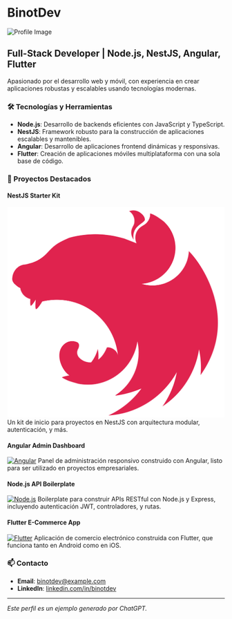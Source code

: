 # BinotDev

![Profile Image](https://avatars.githubusercontent.com/u/9919?s=280&v=4) <!-- Reemplaza esta URL con la imagen de tu perfil -->

## Full-Stack Developer | Node.js, NestJS, Angular, Flutter

Apasionado por el desarrollo web y móvil, con experiencia en crear aplicaciones robustas y escalables usando tecnologías modernas.

### 🛠️ Tecnologías y Herramientas

- **Node.js**: Desarrollo de backends eficientes con JavaScript y TypeScript.
- **NestJS**: Framework robusto para la construcción de aplicaciones escalables y mantenibles.
- **Angular**: Desarrollo de aplicaciones frontend dinámicas y responsivas.
- **Flutter**: Creación de aplicaciones móviles multiplataforma con una sola base de código.

### 🚀 Proyectos Destacados

#### **NestJS Starter Kit**
[![NestJS](https://raw.githubusercontent.com/nestjs/docs.nestjs.com/master/src/assets/logo-small.svg)](https://github.com/BinotDev/NestJS-Starter-Kit)
Un kit de inicio para proyectos en NestJS con arquitectura modular, autenticación, y más.

#### **Angular Admin Dashboard**
[![Angular](https://angular.io/assets/images/logos/angular/angular.svg)](https://github.com/BinotDev/Angular-Admin-Dashboard)
Panel de administración responsivo construido con Angular, listo para ser utilizado en proyectos empresariales.

#### **Node.js API Boilerplate**
[![Node.js](https://nodejs.org/static/images/logo.svg)](https://github.com/BinotDev/Node-API-Boilerplate)
Boilerplate para construir APIs RESTful con Node.js y Express, incluyendo autenticación JWT, controladores, y rutas.

#### **Flutter E-Commerce App**
[![Flutter](https://flutter.dev/assets/flutter-mono-81x100.png)](https://github.com/BinotDev/Flutter-Ecommerce-App)
Aplicación de comercio electrónico construida con Flutter, que funciona tanto en Android como en iOS.

### 📫 Contacto
- **Email**: binotdev@example.com
- **LinkedIn**: [linkedin.com/in/binotdev](https://www.linkedin.com)

---

*Este perfil es un ejemplo generado por ChatGPT.*
